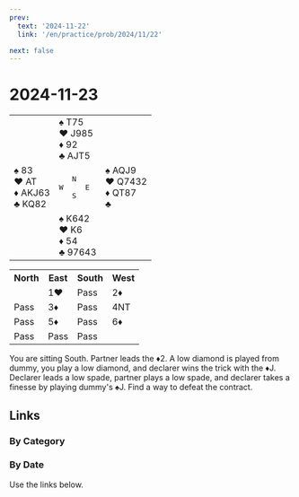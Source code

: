 ```yaml
---
prev:
  text: '2024-11-22'
  link: '/en/practice/prob/2024/11/22'

next: false
---
```


# 2024-11-23

<table class="deal">
	<tr>
		<td></td>
		<td>♠ T75<br>♥ J985<br>♦ 92<br>♣ AJT5</td>
		<td></td>
	</tr>
	<tr>
		<td>♠ 83<br>♥ AT<br>♦ AKJ63<br>♣ KQ82</td>
		<td><pre>   N<br>W     E<br>   S</pre></td>
		<td>♠ AQJ9<br>♥ Q7432<br>♦ QT87<br>♣ </td>
	</tr>
	<tr>
		<td></td>
		<td>♠ K642<br>♥ K6<br>♦ 54<br>♣ 97643</td>
		<td></td>
	</tr>
</table>

<table class="auction">
	<tr>
		<th>North</th>
		<th>East</th>
		<th>South</th>
		<th>West</th>
	</tr>
	<tr>
		<td></td>
		<td>1♥</td>
		<td>Pass</td>
		<td>2♦</td>
	</tr>
	<tr>
		<td>Pass</td>
		<td>3♦</td>
		<td>Pass</td>
		<td>4NT</td>
	</tr>
	<tr>
		<td>Pass</td>
		<td>5♦</td>
		<td>Pass</td>
		<td>6♦</td>
	</tr>
	<tr>
		<td>Pass</td>
		<td>Pass</td>
		<td>Pass</td>
		<td></td>
	</tr>
</table>

You are sitting South. Partner leads the ♦2. A low diamond is played from dummy, you play a low diamond, and declarer wins the trick with the ♦J. Declarer leads a low spade, partner plays a low spade, and declarer takes a finesse by playing dummy's ♠J. Find a way to defeat the contract.

## Links

[<Badge type="tip" text="Check Solution"/>](/en/learning/prob/2024/11/23)

### By Category

[<Badge type="tip" text="<--"/>](/en/practice/prob/2024/11/19)
[<Badge type="tip" text="Calendar"/>](/en/practice/calendar/2024/11)
[<Badge type="info" text="-->"/>](/en/practice/prob/2024/11/23#links)

### By Date

Use the links below.